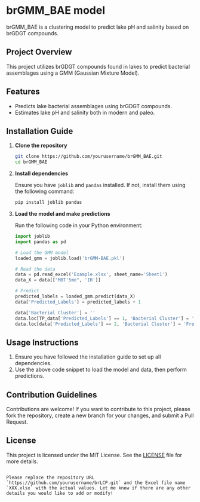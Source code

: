 # brGMM_BAE model

brGMM_BAE  is a clustering model to predict lake pH and salinity based on brGDGT compounds.

## Project Overview

This project utilizes brGDGT compounds found in lakes to predict bacterial assemblages using a GMM (Gaussian Mixture Model).

## Features

- Predicts lake bacterial assemblages using brGDGT compounds.
- Estimates lake pH and salinity both in modern and paleo.

## Installation Guide

1. **Clone the repository**

   ```bash
   git clone https://github.com/yourusername/brGMM_BAE.git
   cd brGMM_BAE

2. **Install dependencies**

   Ensure you have `joblib` and `pandas` installed. If not, install them using the following command:

   ```bash
   pip install joblib pandas
   ```

3. **Load the model and make predictions**

   Run the following code in your Python environment:

   ```python
   import joblib
   import pandas as pd
   
   # Load the GMM model
   loaded_gmm = joblib.load('brGMM-BAE.pkl')
   
   # Read the data
   data = pd.read_excel('Example.xlsx', sheet_name='Sheet1')
   data_X = data[["MBT'5me", 'IR']]
   
   # Predict
   predicted_labels = loaded_gmm.predict(data_X)
   data['Predicted_Labels'] = predicted_labels + 1
   
   data['Bacterial Cluster'] = ''
   data.loc[TP_data['Predicted_Labels'] == 1, 'Bacterial Cluster'] = 'Halo-alkalophylic Species'
   data.loc[data['Predicted_Labels'] == 2, 'Bacterial Cluster'] = 'Freshwater Species'
   ```

## Usage Instructions

1. Ensure you have followed the installation guide to set up all dependencies.
2. Use the above code snippet to load the model and data, then perform predictions.

## Contribution Guidelines

Contributions are welcome! If you want to contribute to this project, please fork the repository, create a new branch for your changes, and submit a Pull Request.

## License

This project is licensed under the MIT License. See the [LICENSE](LICENSE) file for more details.
```

Please replace the repository URL `https://github.com/yourusername/brLCP.git` and the Excel file name `XXX.xlsx` with the actual values. Let me know if there are any other details you would like to add or modify!
